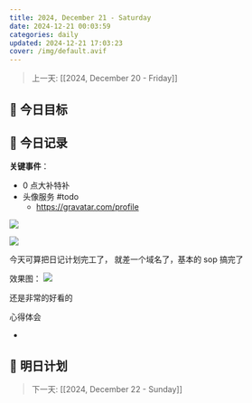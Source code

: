 ```yaml
---
title: 2024, December 21 - Saturday
date: 2024-12-21 00:03:59
categories: daily
updated: 2024-12-21 17:03:23
cover: /img/default.avif
---
```


> 上一天: [[2024, December 20 - Friday]]

## 🌟 今日目标

## 📝 今日记录

**关键事件**：

- 0 点大补特补
- 头像服务 #todo
  - https://gravatar.com/profile

![](https://c-ssl.duitang.com/uploads/item/201608/22/20160822163805_v4iVd.jpeg)

![](http://niu.goree.tech/2024/12/15/17:46:56微信图片.jpg)

今天可算把日记计划完工了， 就差一个域名了，基本的 sop 搞完了

效果图：
![](https://niu.goree.tech/2024/12/22/02:09:151734804555462.png)

还是非常的好看的

心得体会

-

## 🔮 明日计划

> 下一天: [[2024, December 22 - Sunday]]
